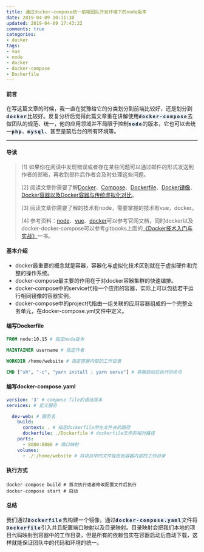```yaml
---
title: 通过docker-compose统一前端团队开发环境下的node版本
date: 2019-04-09 10:11:38
updated: 2019-04-09 17:43:22
comments: true
categories:
- docker
tags:
- vue
- node
- docker
- docker-compose
- Dockerfile
---
```


#### 前言

在写这篇文章的时候，我一直在犹豫给它的分类划分到前端比较好，还是划分到<code style="letter-spacing: 2px;font-weight:700;background-color:#e6effb;border-radius:3px;">docker</code>比较好。反复分析后觉得此篇文章重在讲解使用<code style="letter-spacing: 2px;font-weight:700;background-color:#e6effb;border-radius:3px;">docker-compose</code>去做团队的规范、统一，他的应用领域并不局限于控制<code style="letter-spacing: 2px;font-weight:700;background-color:#e6effb;border-radius:3px;">node</code>的版本，它也可以去统一<code style="letter-spacing: 2px;font-weight:700;background-color:#e6effb;border-radius:3px;">php</code>、<code style="letter-spacing: 2px;font-weight:700;background-color:#e6effb;border-radius:3px;">mysql</code>、甚至是前后台的所有环境等。

------

#### 导读

> [1] 如果你在阅读中发现错误或者存在某些问题可以通过邮件的形式发送到作者的邮箱，再收到邮件后作者会及时处理这些问题。
>
> [2] 阅读文章你需要了解<a href="https://yeasy.gitbooks.io/docker_practice/introduction/what.html>" target="_blank">Docker</a>、<a href="https://yeasy.gitbooks.io/docker_practice/compose/introduction.html" target="_blank">Compose</a>、<a href="https://yeasy.gitbooks.io/docker_practice/image/build.html" target="_blank">Dockerfile</a>、<a href="https://yeasy.gitbooks.io/docker_practice/basic_concept/image.html" target="_blank">Docker镜像</a>、<a href="https://yeasy.gitbooks.io/docker_practice/basic_concept/container.html" target="_blank">Docker容器以及Docker容器与传统虚拟化对比</a>。
>
> [3] 阅读文章你需要了解的技术有node，需要掌握的技术有vue，docker。
>
> [4] 参考资料：<a href="https://nodejs.org/zh-cn/" target="_blank">node</a>、<a href="https://cn.vuejs.org/" target="_blank">vue</a>、<a href="https://www.docker.com/" target="_blank">docker</a>可以参考官网文档，同时docker以及docker-docker-compose可以参考gitbooks上面的<a href="https://yeasy.gitbooks.io/docker_practice/" target="_blank">《Docker技术入门与实战》</a>一书。

#### 基本介绍

- docker最重要的概念就是容器，容器化与虚拟化技术区别就在于虚拟硬件和完整的操作系统。
- docker-compose最主要的作用在于对docker容器集群的快速编排。
- docker-compose中的service代指一个应用的容器，实际上可以包括若干运行相同镜像的容器实例。
- docker-compose中的project代指由一组关联的应用容器组成的一个完整业务单元，在docker-compose.yml文件中定义。

#### 编写Dockerfile

```dockerfile
FROM node:10.15 # 指定node版本

MAINTAINER username # 指定作者

WORKDIR /home/website # 指定容器内部的工作目录

CMD ["sh", "-c", "yarn install ; yarn serve"] # 容器启动后执行的命令
```

#### 编写docker-compose.yaml

```yaml
version: '3' # compose-file的语法版本
services: # 定义服务

  dev-web: # 服务名
    build: 
      context: . # 指定dockerfile所在文件夹的路径
      dockerfile: ./Dockerfile # dockerfile文件的相对路径
    ports:
      - 8080:8080 # 端口映射
    volumes:
      - ./:/home/website # 将项目中的文件挂在到容器内部的工作目录
```

#### 执行方式

```shell
docker-compose build # 首次执行或者修改配置文件后执行
docker-compose start # 启动
```

#### 总结

我们通过<code style="letter-spacing: 2px;font-weight:700;background-color:#e6effb;border-radius:3px;">Dockerfile</code>去构建一个镜像，通过<code style="letter-spacing: 2px;font-weight:700;background-color:#e6effb;border-radius:3px;">docker-compose.yaml</code>文件将<code style="letter-spacing: 2px;font-weight:700;background-color:#e6effb;border-radius:3px;">Dockerfile</code>引入并且配置端口映射以及目录映射。目录映射会把我们本地的项目代码映射到容器中的工作目录，但是所有的依赖包实在容器启动后自动下载，这样就能保证团队中的代码和环境的统一。